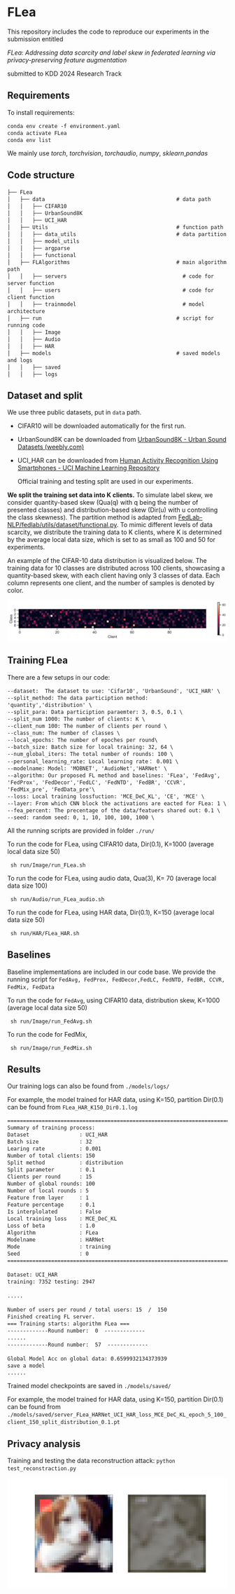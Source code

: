 # FLea

This repository includes the code to reproduce our experiments in the submission entitled

*FLea: Addressing data scarcity and label skew in federated learning via privacy-preserving feature augmentation*

submitted to KDD 2024  Research Track



## Requirements

To install requirements:

```setup
conda env create -f environment.yaml
conda activate FLea
conda env list
```

We mainly use *torch*, *torchvision*, *torchaudio*, *numpy*, *sklearn*,*pandas*



## Code  structure
```
├── FLea
│   ├── data                                          # data path
│   │   ├── CIFAR10
│   │   ├── UrbanSound8K
│   │   ├── UCI_HAR
│   ├── Utils                                         # function path
│   │   ├── data_utils                                # data partition 
│   │   ├── model_utils
│   │   ├── argparse
│   │   ├── functional
│   ├── FLAlgorithms                                  # main algorithm path
│   │   ├── servers                                     # code for server function
│   │   ├── users                                       # code for client function
│   │   ├── trainmodel                                  # model architecture
│   ├── run                                           # script for running code
│   │   ├── Image
│   │   ├── Audio
│   │   ├── HAR
│   ├── models                                        # saved models and logs
│   │   ├── saved
│   │   ├── logs
```


## Dataset and split

We use three public datasets, put in `data` path.

- CIFAR10 will be downloaded automatically for the first run. 

- UrbanSound8K can be downloaded from [UrbanSound8K - Urban Sound Datasets (weebly.com)](https://urbansounddataset.weebly.com/urbansound8k.html)

- UCI_HAR can be downloaded from [Human Activity Recognition Using Smartphones - UCI Machine Learning Repository](https://archive.ics.uci.edu/dataset/240/human+activity+recognition+using+smartphones)

  Official training and testing split are used in our experiments. 

**We split the training set data into K clients.**  To simulate label skew, we consider quantity-based skew (Qua(q) with q being the number of presented classes) and distribution-based skew (Dir(u) with u controlling the class skewness).  The partition method is adapted from [FedLab-NLP/fedlab/utils/dataset/functional.py](). To mimic different levels of data scarcity, we distribute the training data to K clients, where K is determined by the average local data size, which is set to as small as 100 and 50 for experiments. 

An example of the CIFAR-10 data distribution is visualized below. The training data for 10 classes are distributed across 100 clients, showcasing a quantity-based skew, with each client having only 3 classes of data. Each column represents one client, and the number of samples is denoted by color.

![cifar10_q3](cifar10_q3.png)




## Training FLea

There are a few setups in our code:

```
--dataset:  The dataset to use: 'Cifar10', 'UrbanSound', 'UCI_HAR' \
--split_method: The data particiption method: 'quantity','distribution' \
--split_para: Data particiption paraemter: 3, 0.5, 0.1 \
--split_num 1000: The number of clients: K \
--client_num 100: The number of clients per round \
--class_num: The number of classes \
--local_epochs: The number of epoches per round\
--batch_size: Batch size for local training: 32, 64 \
--num_global_iters: The total number of rounds: 100 \
--personal_learning_rate: Local learning rate： 0.001 \
--modelname: Model: 'MOBNET', 'AudioNet','HARNet' \
--algorithm: Our proposed FL method and baselines: 'FLea', 'FedAvg', 'FedProx', 'FedDecor','FedLC', 'FedNTD', 'FedBR', 'CCVR', 'FedMix_pre', 'FedData_pre'\
--loss: Local training lossfuction: 'MCE_DeC_KL', 'CE', 'MCE' \
--layer: From which CNN block the activations are eacted for FLea: 1 \
--fea_percent: The precentage of the data/featuers shared out: 0.1 \
--seed: random seed: 0, 1, 10, 100, 100, 1000 \
```

All the running scripts are provided in folder `./run/`                                           

To run the code for FLea, using CIFAR10 data,  Dir(0.1), K=1000 (average local data size 50)

```
 sh run/Image/run_FLea.sh
```

To run the code for FLea, using audio data, Qua(3), K= 70 (average local data size 100)

```
 sh run/Audio/run_FLea_audio.sh
```

To run the code for FLea, using HAR  data, Dir(0.1), K=150 (average local data size 50)

```
 sh run/HAR/FLea_HAR.sh
```



## Baselines

Baseline implementations are included in our code base. We provide the running script for `FedAvg, FedProx, FedDecor,FedLC, FedNTD, FedBR, CCVR, FedMix, FedData`

To run the code for `FedAvg`, using CIFAR10 data,  distribution skew, K=1000 (average local data size 50)

```
 sh run/Image/run_FedAvg.sh
```

To run the code for FedMix,

```
 sh run/Image/run_FedMix.sh
```



## Results

Our training logs can also be found from `./models/logs/`

For example, the model trained for HAR data, using K=150, partition  Dir(0.1) can be found from `FLea_HAR_K150_Dir0.1.log`


```
================================================================================
Summary of training process:
Dataset                : UCI_HAR
Batch size             : 32
Learing rate           : 0.001
Number of total clients: 150
Split method           : distribution
Split parameter        : 0.1
Clients per round      : 15
Number of global rounds: 100
Number of local rounds : 5
Feature from layer     : 1
Feature percentage     : 0.1
Is interplolated       : False
Local training loss    : MCE_DeC_KL
Loss of beta           : 1.0
Algorithm              : FLea
Modelname              : HARNet
Mode                   : training
Seed                   : 0
================================================================================

Dataset: UCI_HAR
training: 7352 testing: 2947

.....

Number of users per round / total users: 15  /  150
Finished creating FL server.
=== Training starts: algorithm FLea ===
-------------Round number:  0  -------------
......
-------------Round number:  57  -------------

Global Model Acc on global data: 0.6599932134373939 
save a model
......
```


Trained model checkpoints are saved in `./models/saved/`

For example, the model trained for HAR data, using K=150, partition  Dir(0.1) can be found from `./models/saved/server_FLea_HARNet_UCI_HAR_loss_MCE_DeC_KL_epoch_5_100_client_150_split_distribution_0.1.pt`



## Privacy analysis


Training and testing the data reconstruction attack: `python test_reconstraction.py`

![recons_example](recons_example.png)

